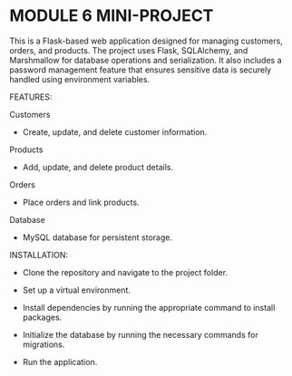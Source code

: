 # MODULE 6 MINI-PROJECT
This is a Flask-based web application designed for managing customers, orders, and products. The project uses Flask, SQLAlchemy, and Marshmallow for database operations and serialization. It also includes a password management feature that ensures sensitive data is securely handled using environment variables.

FEATURES:

Customers

- Create, update, and delete customer information.

Products

- Add, update, and delete product details.

Orders

- Place orders and link products.

Database

- MySQL database for persistent storage.

INSTALLATION:

- Clone the repository and navigate to the project folder.

- Set up a virtual environment.

- Install dependencies by running the appropriate command to install packages.

- Initialize the database by running the necessary commands for migrations.

- Run the application.
